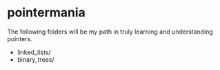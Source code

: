 # pointermania
The following folders will be my path in truly learning and understanding pointers.

- linked_lists/
- binary_trees/
